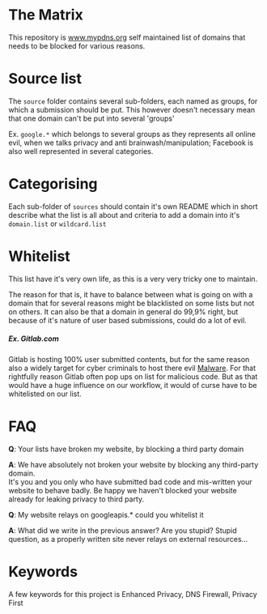 # The Matrix

This repository is www.mypdns.org self maintained list of domains that 
needs to be blocked for various reasons.

# Source list
The `source` folder contains several sub-folders, each named as groups, 
for which a submission should be put. This however doesn't necessary 
mean that one domain can't be put into several 'groups'

Ex. `google.*` which belongs to several groups as they represents all 
online evil, when we talks privacy and anti brainwash/manipulation; 
Facebook is also well represented in several categories.

# Categorising
Each sub-folder of `sources` should contain it's own README which in 
short describe what the list is all about and criteria to add a domain 
into it's `domain.list` or `wildcard.list`

# Whitelist
This list have it's very own life, as this is a very very tricky one to 
maintain.

The reason for that is, it have to balance between what is going on with 
a domain that for several reasons might be blacklisted on some lists 
but not on others. It can also be that a domain in general do 99,9% 
right, but because of it's nature of user based submissions, could do a 
lot of evil.

##### Ex. Gitlab.com

Gitlab is hosting 100% user submitted contents, but for the same reason also a 
widely target for cyber criminals to host there evil 
[Malware](https://en.wikipedia.org/wiki/Malware). For that rightfully 
reason Gitlab often pop ups on list for malicious code. But as that 
would have a huge influence on our workflow, it would of curse have to be 
whitelisted on our list.

# FAQ
**Q**: Your lists have broken my website, by blocking a third party 
domain

**A**: We have absolutely not broken your website by blocking any 
third-party domain.  
It's you and you only who have submitted bad code and mis-written your 
website to behave badly. Be happy we haven't blocked your website 
already for leaking privacy to third party.

**Q**: My website relays on googleapis.* could you whitelist it

**A**: What did we write in the previous answer? Are you stupid?
Stupid question, as a properly written site never relays on external 
resources...

# Keywords
A few keywords for this project is Enhanced Privacy, DNS Firewall, 
Privacy First

